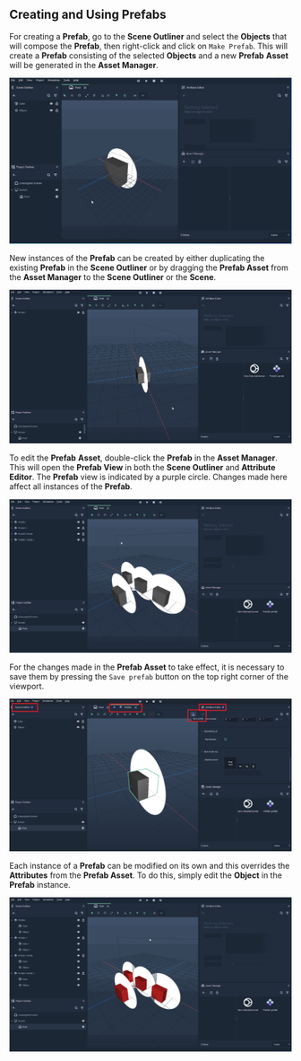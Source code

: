 ## Creating and Using Prefabs

For creating a **Prefab**, go to the **Scene Outliner** and select the **Objects** that will compose the **Prefab**, then right-click and click on `Make Prefab`. This will create a **Prefab** consisting of the selected **Objects** and a new **Prefab** **Asset** will be generated in the **Asset Manager**.

![Creating a **Prefab**.](../../.gitbook/assets/prefabs1.gif)

New instances of the **Prefab** can be created by either duplicating the existing **Prefab** in the **Scene Outliner** or by dragging the **Prefab Asset** from the **Asset Manager** to the **Scene Outliner** or the **Scene**.

![Creating new instances of a **Prefab**.](../../.gitbook/assets/dupliprefabs.gif)

To edit the **Prefab** **Asset**, double-click the **Prefab** in the **Asset Manager**. This will open the **Prefab View** in both the **Scene Outliner** and **Attribute Editor**. The **Prefab** view is indicated by a purple circle. Changes made here affect all instances of the **Prefab**. 

![Editing the master **Prefab**.](../../.gitbook/assets/editmasterprefab.gif)

For the changes made in the **Prefab Asset** to take effect, it is necessary to save them by pressing the `Save prefab` button on the top right corner of the viewport.

![**Prefab** view.](../../.gitbook/assets/prefab-view.png)

Each instance of a **Prefab** can be modified on its own and this overrides the **Attributes** from the **Prefab Asset**. To do this, simply edit the **Object** in the **Prefab** instance.

![Prefab instance override.](../../.gitbook/assets/prefabinstanceoverride.gif) 